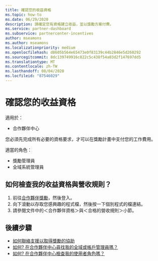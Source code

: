 ```yaml
---
title: 確認您的收益資格
ms.topic: how-to
ms.date: 06/29/2020
description: 請確定您有資格建立收益，並以獎勵方案付費。
ms.service: partner-dashboard
ms.subservice: partnercenter-incentives
author: mseamons
ms.author: mseamons
ms.localizationpriority: medium
ms.openlocfilehash: d8605b564e65473e0f83139c44b2846e5d260292
ms.sourcegitcommit: 8dc139749916c822c5c438f54a03d2f147697dd5
ms.translationtype: MT
ms.contentlocale: zh-TW
ms.lasthandoff: 08/04/2020
ms.locfileid: "87546029"
---
```

# <a name="confirm-your-earnings-eligibility"></a>確認您的收益資格

適用於：

- 合作夥伴中心

您必須先完成所有必要的資格要求，才可以在獎勵計畫中支付您的工作費用。

適當的角色：

- 獎勵管理員
- 全域系統管理員

## <a name="how-do-i-check-my-earning-eligibility-and-revenue-rules"></a>如何檢查我的收益資格與營收規則？

1. 前往[合作夥伴獎勵](https://partner.microsoft.com/membership/partner-incentives)，然後登入。
2. 向下滾動以存取您感興趣的程式檔，然後按一下個別程式的檔連結。
3. 請參閱文件中的＜合作夥伴資格＞與＜合格的營收規則＞小節。

## <a name="next-steps"></a>後續步驟

- [如何聯絡支援以取得獎勵的協助](https://support.microsoft.com/help/4014850)
- [如何? 在合作夥伴中心尋找我的全域或帳戶管理員嗎？](https://support.microsoft.com/help/4534519)
- [如何? 在合作夥伴中心檢查我的使用者角色嗎？](https://support.microsoft.com/help/4534700)
